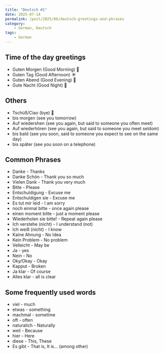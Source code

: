 ```yaml
---
title: "Deutsch #1"
date: 2025-07-14
permalink: /post/2025/06/deutsch-greetings-and-phrases
category: 
    - German, Deutsch
tags:
    - German
---
```


## Time of the day greetings

- Guten Morgen (Good Morning) 🌄
- Guten Tag (Good Afternoon) ☀️
- Guten Abend (Good Evening) 🌆
- Gute Nacht (Good Night) 🌙


## Others

- Tschüß/Ciao (bye) 👋
- bis morgen (see you tomorrow)
- Auf wiedershen (see you again, but said to someone you often meet)
- Auf wiederhören (see you again, but said to someone you meet seldom)
- bis bald (see you soon, said to someone you expect to see on the same day)
- bis später (see you soon on a telephone)

## Common Phrases

- Danke - Thanks
- Danke Schön - Thank you so much
- Vielen Dank - Thank you very much
- Bitte - Please
- Entschuldigung - Excuse me
- Entschuldigen sie - Excuse me
- Es tut mir leid - I am sorry
- noch einmal bitte - once again please
- einen moment bitte - just a moment please
- Wiederholen sie bitte! - Repeat again please
- Ich verstehe (nicht) - I understand (not)
- Ich weiß (nicht) - I know
- Kaine Ahnung - No Idea
- Kein Problem - No problem 
- Velleicht - May be 
- Ja - yes
- Nein - No
- Oky/Okay - Okay
- Kapput - Broken 
- Ja klar - Of course
- Alles klar - all is clear


## Some frequently used words

- viel - much 
- etwas - something
- machmal - sometime 
- oft - often 
- naturalich - Naturally
- weil - Because
- hier - Here
- diese - This, These
- Es gibt - That is, It is... (among other)
